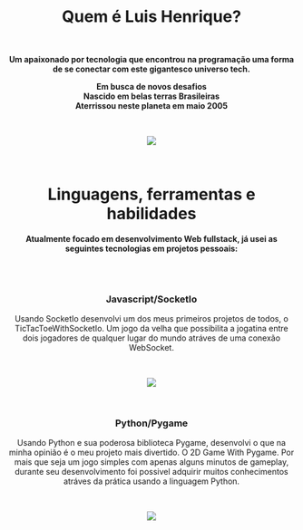 <h1 align="center">Quem é Luis Henrique?</h1>
</br>

<strong>
<p align="center">
    Um apaixonado por tecnologia que encontrou na programação uma forma de se conectar com este gigantesco universo tech. 
</p>
<p align="center">
    Em busca de novos desafios</br> 
    Nascido em belas terras Brasileiras</br> 
    Aterrissou neste planeta em maio 2005</br>
</p>
</br>
</strong>

<p align="center">
<img align="center" src="https://github-readme-stats.vercel.app/api?username=LuisHenriqueDaSilv&show_icons=true&theme=dracula" />
</p>   

</br>

<strong>
<h1 align="center">Linguagens, ferramentas e habilidades</h1>
<p align="center">Atualmente focado em desenvolvimento Web fullstack, já usei as seguintes tecnologias em projetos pessoais:</p>
</strong>

</br>
</br>
<div>
    <h3 align="center">Javascript/SocketIo</h3>
    <p align="center"> Usando SocketIo desenvolvi um dos meus primeiros projetos de todos, o TicTacToeWithSocketIo. Um jogo da velha que possibilita a jogatina entre dois jogadores de qualquer lugar do mundo atráves de uma conexão WebSocket.</p></br>
    <p align="center">
        <a href="https://github.com/LuisHenriqueDaSilv/AMultiplayerTicTacToeWithSocketIO">
            <img src="https://github-readme-stats.vercel.app/api/pin/?username=LuisHenriqueDaSilv&repo=AMultiplayerTicTacToeWithSocketIO&theme=dracula" />
        </a>
    </p>

</div>
</br>
<div>
    <h3 align="center">Python/Pygame</h3>
    <p align="center"> Usando Python e sua poderosa biblioteca Pygame, desenvolvi o que na minha opinião é o meu projeto mais divertido. O 2D Game With Pygame. Por mais que seja um jogo simples com apenas alguns minutos de gameplay, durante seu desenvolvimento foi possivel adquirir muitos conhecimentos atráves da prática usando a linguagem Python.</p></br>
    <p align="center">
        <a href="https://github.com/LuisHenriqueDaSilv/AMultiplayerTicTacToeWithSocketIO">
            <img src="https://github-readme-stats.vercel.app/api/pin/?username=LuisHenriqueDaSilv&repo=2dgamewithpygame&theme=dracula" />
        </a>
    </p>

</div>
